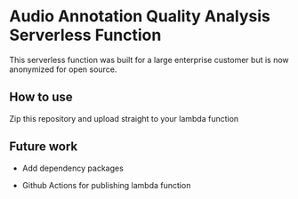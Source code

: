#  Audio Annotation Quality Analysis Serverless Function
 
 This serverless function was built for a large enterprise customer but is now anonymized for open source.
 
 ## How to use
 
 Zip this repository and upload straight to your lambda function
 
 ## Future work
 
 * Add dependency packages 
 
 * Github Actions for publishing lambda function
 
 
 
 
